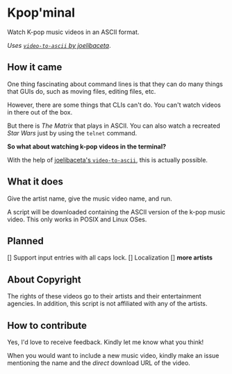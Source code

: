 # Kpop'minal
Watch K-pop music videos in an ASCII format. 

_Uses [`video-to-ascii` by joelibaceta](https://github.com/joelibaceta/video-to-ascii)_. 

## How it came
One thing fascinating about command lines is that they can do many things that GUIs do, such as moving files, editing files, etc. 

However, there are some things that CLIs can't do. You can't watch videos in there out of the box. 

But there is _The Matrix_ that plays in ASCII. You can also watch a recreated _Star Wars_ just by using the `telnet` command. 

**So what about watching k-pop videos in the terminal?** 

With the help of [joelibaceta's `video-to-ascii`](https://github.com/joelibaceta/video-to-ascii), this is actually possible. 

## What it does
Give the artist name, give the music video name, and run. 

A script will be downloaded containing the ASCII version of the k-pop music video. This only works in POSIX and Linux OSes. 

## Planned
[] Support input entries with all caps lock. 
[] Localization
[] **more artists**

## About Copyright
The rights of these videos go to their artists and their entertainment agencies. In addition, this script is not affiliated with any of the artists. 

## How to contribute
Yes, I'd love to receive feedback. Kindly let me know what you think! 

When you would want to include a new music video, kindly make an issue mentioning the name and the _direct_ download URL of the video. 


